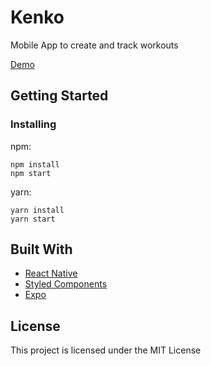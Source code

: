 # Kenko

Mobile App to create and track workouts

[Demo](http://budget-tracker.info/)

## Getting Started

### Installing

npm:

```
npm install
npm start
```

yarn:

```
yarn install
yarn start
```

## Built With

- [React Native](https://facebook.github.io/react-native/)
- [Styled Components](https://www.styled-components.com/)
- [Expo](https://expo.io/)

## License

This project is licensed under the MIT License

